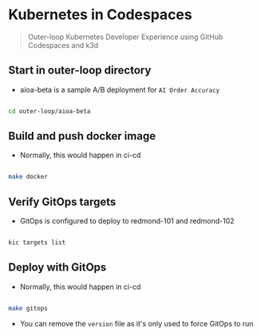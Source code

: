 # Kubernetes in Codespaces

> Outer-loop Kubernetes Developer Experience using GitHub Codespaces and k3d

## Start in outer-loop directory

- aioa-beta is a sample A/B deployment for `AI Order Accuracy`

```bash

cd outer-loop/aioa-beta

```

## Build and push docker image

- Normally, this would happen in ci-cd

```bash

make docker

```

## Verify GitOps targets

- GitOps is configured to deploy to redmond-101 and redmond-102

```bash

kic targets list

```

## Deploy with GitOps

- Normally, this would happen in ci-cd

```bash

make gitops

```

- You can remove the `version` file as it's only used to force GitOps to run
